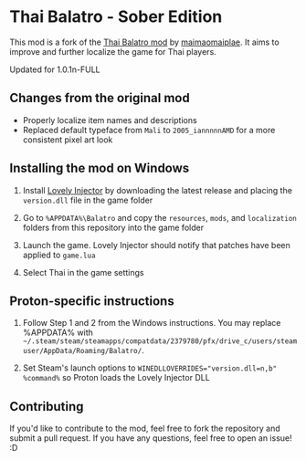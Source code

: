 # Thai Balatro - Sober Edition

This mod is a fork of the [Thai Balatro mod] by [maimaomaiplae](https://www.facebook.com/maimaomaiplae). It aims to improve and further localize the game for Thai players.

Updated for 1.0.1n-FULL

## Changes from the original mod

- Properly localize item names and descriptions
- Replaced default typeface from `Mali` to `2005_iannnnnAMD` for a more consistent pixel art look

## Installing the mod on Windows

1. Install [Lovely Injector] by downloading the latest release and placing the `version.dll` file in the game folder

2. Go to `%APPDATA%\Balatro` and copy the `resources`, `mods`, and `localization` folders from this repository into the game folder

3. Launch the game. Lovely Injector should notify that patches have been applied to `game.lua`

4. Select Thai in the game settings

## Proton-specific instructions

1. Follow Step 1 and 2 from the Windows instructions. You may replace %APPDATA% with `~/.steam/steam/steamapps/compatdata/2379780/pfx/drive_c/users/steamuser/AppData/Roaming/Balatro/`.

2. Set Steam's launch options to `WINEDLLOVERRIDES="version.dll=n,b" %command%` so Proton loads the Lovely Injector DLL

## Contributing

If you'd like to contribute to the mod, feel free to fork the repository and submit a pull request. If you have any questions, feel free to open an issue! :D

[Lovely Injector]: https://github.com/ethangreen-dev/lovely-injector
[Thai balatro mod]: https://www.nexusmods.com/balatro/mods/37
